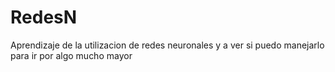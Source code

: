 # RedesN

Aprendizaje de la utilizacion de redes neuronales y a ver si puedo manejarlo para ir por algo mucho mayor
